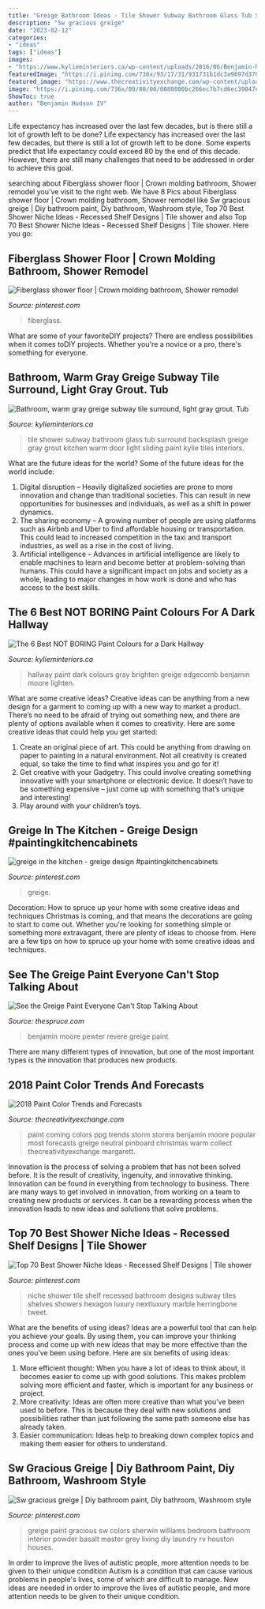 ```yaml
---
title: "Greige Bathroom Ideas - Tile Shower Subway Bathroom Glass Tub Surround Backsplash Greige Gray Grout Kitchen Warm Door Light Sliding Paint Kylie Tiles Interiors"
description: "Sw gracious greige"
date: "2023-02-12"
categories:
- "ideas"
tags: ["ideas"]
images:
- "https://www.kylieminteriors.ca/wp-content/uploads/2016/06/Benjamin-Moore-Edgecomb-Gray-is-a-great-greige-or-gray-paint-color-to-lighten-and-brighten-a-dark-hallway-or-room-by-Kylie-M-Interiors-690x1024.jpg"
featuredImage: "https://i.pinimg.com/736x/93/17/31/931731b1dc3a9697d37050f09be59f10--fiberglass-shower-shower-floor.jpg"
featured_image: "https://www.thecreativityexchange.com/wp-content/uploads/2018/01/Wall-color-is-Storms-Coming-by-PPG.jpg"
image: "https://i.pinimg.com/736x/00/80/00/0080000bc266ec7b7cd6ec39047e9781.jpg"
ShowToc: true
author: "Benjamin Hudson IV"
---
```



Life expectancy has increased over the last few decades, but is there still a lot of growth left to be done?
Life expectancy has increased over the last few decades, but there is still a lot of growth left to be done. Some experts predict that life expectancy could exceed 80 by the end of this decade. However, there are still many challenges that need to be addressed in order to achieve this goal.

	

		
searching about Fiberglass shower floor | Crown molding bathroom, Shower remodel you've visit to the right web. We have 8 Pics about Fiberglass shower floor | Crown molding bathroom, Shower remodel like Sw gracious greige | Diy bathroom paint, Diy bathroom, Washroom style, Top 70 Best Shower Niche Ideas - Recessed Shelf Designs | Tile shower and also Top 70 Best Shower Niche Ideas - Recessed Shelf Designs | Tile shower. Here you go:
		
    
## Fiberglass Shower Floor | Crown Molding Bathroom, Shower Remodel

<img loading=lazy src="https://i.pinimg.com/736x/93/17/31/931731b1dc3a9697d37050f09be59f10--fiberglass-shower-shower-floor.jpg" onerror="this.onerror=null;this.src='https://tse4.mm.bing.net/th?id=OIP.Z4zmazDlKuGrCLCcJ518oAHaJC&amp;pid=15.1';" alt="Fiberglass shower floor | Crown molding bathroom, Shower remodel">

_Source: pinterest.com_

>fiberglass. 

	

What are some of your favoriteDIY projects?
There are endless possibilities when it comes toDIY projects. Whether you're a novice or a pro, there's something for everyone.

    
## Bathroom, Warm Gray Greige Subway Tile Surround, Light Gray Grout. Tub

<img loading=lazy src="https://www.kylieminteriors.ca/wp-content/uploads/2017/02/Bathroom-warm-gray-greige-subway-tile-surround-light-gray-grout.-Tub-and-shower-with-glass-sliding-door.-Kylie-M-Interiors-E-design-online-paint-colour-consulting-blog.jpg" onerror="this.onerror=null;this.src='https://tse1.mm.bing.net/th?id=OIP.FnuBdDQYHq2wLC3c58NZKwHaLH&amp;pid=15.1';" alt="Bathroom, warm gray greige subway tile surround, light gray grout. Tub">

_Source: kylieminteriors.ca_

>tile shower subway bathroom glass tub surround backsplash greige gray grout kitchen warm door light sliding paint kylie tiles interiors. 

	

What are the future ideas for the world?
Some of the future ideas for the world include:
1. Digital disruption – Heavily digitalized societies are prone to more innovation and change than traditional societies. This can result in new opportunities for businesses and individuals, as well as a shift in power dynamics.
2. The sharing economy – A growing number of people are using platforms such as Airbnb and Uber to find affordable housing or transportation. This could lead to increased competition in the taxi and transport industries, as well as a rise in the cost of living.
3. Artificial intelligence – Advances in artificial intelligence are likely to enable machines to learn and become better at problem-solving than humans. This could have a significant impact on jobs and society as a whole, leading to major changes in how work is done and who has access to the best skills.

    
## The 6 Best NOT BORING Paint Colours For A Dark Hallway

<img loading=lazy src="https://www.kylieminteriors.ca/wp-content/uploads/2016/06/Benjamin-Moore-Edgecomb-Gray-is-a-great-greige-or-gray-paint-color-to-lighten-and-brighten-a-dark-hallway-or-room-by-Kylie-M-Interiors-690x1024.jpg" onerror="this.onerror=null;this.src='https://tse2.mm.bing.net/th?id=OIP.XSzxwcnXAeAsw1ZG0UmuKgHaK_&amp;pid=15.1';" alt="The 6 Best NOT BORING Paint Colours for a Dark Hallway">

_Source: kylieminteriors.ca_

>hallway paint dark colours gray brighten greige edgecomb benjamin moore lighten. 

	

What are some creative ideas?
Creative ideas can be anything from a new design for a garment to coming up with a new way to market a product. There’s no need to be afraid of trying out something new, and there are plenty of options available when it comes to creativity. Here are some creative ideas that could help you get started: 
1. Create an original piece of art. This could be anything from drawing on paper to painting in a natural environment. Not all creativity is created equal, so take the time to find what inspires you and go for it! 
2. Get creative with your Gadgetry. This could involve creating something innovative with your smartphone or electronic device. It doesn’t have to be something expensive – just come up with something that’s unique and interesting! 
3. Play around with your children’s toys.

    
## Greige In The Kitchen - Greige Design #paintingkitchencabinets

<img loading=lazy src="https://i.pinimg.com/736x/80/84/55/8084559d12663df7d1840e00a565732a.jpg" onerror="this.onerror=null;this.src='https://tse2.mm.bing.net/th?id=OIP.1ICZBKT65kaKilIKXRogjQHaLG&amp;pid=15.1';" alt="greige in the kitchen - greige design #paintingkitchencabinets">

_Source: pinterest.com_

>greige. 

	

Decoration: How to spruce up your home with some creative ideas and techniques
Christmas is coming, and that means the decorations are going to start to come out. Whether you're looking for something simple or something more extravagant, there are plenty of ideas to choose from. Here are a few tips on how to spruce up your home with some creative ideas and techniques.

    
## See The Greige Paint Everyone Can&#039;t Stop Talking About

<img loading=lazy src="https://www.thespruce.com/thmb/0UFF3G7_8X1Al2Sde4mUgCdAR0E=/1256x836/filters:fill(auto,1)/reverepewterBenjaminMoore-56d4f72f3df78cfb37d9f31f.png" onerror="this.onerror=null;this.src='https://tse4.mm.bing.net/th?id=OIP.gcIrxgjRDck1YSOesQliywHaE7&amp;pid=15.1';" alt="See the Greige Paint Everyone Can&#039;t Stop Talking About">

_Source: thespruce.com_

>benjamin moore pewter revere greige paint. 

	

There are many different types of innovation, but one of the most important types is the innovation that produces new products.

    
## 2018 Paint Color Trends And Forecasts

<img loading=lazy src="https://www.thecreativityexchange.com/wp-content/uploads/2018/01/Wall-color-is-Storms-Coming-by-PPG.jpg" onerror="this.onerror=null;this.src='https://tse1.mm.bing.net/th?id=OIP.CoO1mzRQ8jP8WB7sDQF16QHaLD&amp;pid=15.1';" alt="2018 Paint Color Trends and Forecasts">

_Source: thecreativityexchange.com_

>paint coming colors ppg trends storm storms benjamin moore popular most forecasts greige neutral pinboard christmas warm collect thecreativityexchange margarett. 

	

Innovation is the process of solving a problem that has not been solved before. It is the result of creativity, ingenuity, and innovative thinking. Innovation can be found in everything from technology to business. There are many ways to get involved in innovation, from working on a team to creating new products or services. It can be a rewarding process when the innovation leads to new ideas and solutions that solve problems.

    
## Top 70 Best Shower Niche Ideas - Recessed Shelf Designs | Tile Shower

<img loading=lazy src="https://i.pinimg.com/736x/0a/6b/cc/0a6bcc276b3bf9fecd2549884699b52a.jpg" onerror="this.onerror=null;this.src='https://tse3.mm.bing.net/th?id=OIP.TIZ3J5By7T4QXrwgMZH-NwHaHa&amp;pid=15.1';" alt="Top 70 Best Shower Niche Ideas - Recessed Shelf Designs | Tile shower">

_Source: pinterest.com_

>niche shower tile shelf recessed bathroom designs subway tiles shelves showers hexagon luxury nextluxury marble herringbone tweet. 

	

What are the benefits of using ideas?
Ideas are a powerful tool that can help you achieve your goals. By using them, you can improve your thinking process and come up with new ideas that may be more effective than the ones you’ve been using before. Here are six benefits of using ideas: 
1. More efficient thought: When you have a lot of ideas to think about, it becomes easier to come up with good solutions. This makes problem solving more efficient and faster, which is important for any business or project. 
2. More creativity: Ideas are often more creative than what you’ve been used to before. This is because they deal with new solutions and possibilities rather than just following the same path someone else has already taken. 
3. Easier communication: Ideas help to breaking down complex topics and making them easier for others to understand.

    
## Sw Gracious Greige | Diy Bathroom Paint, Diy Bathroom, Washroom Style

<img loading=lazy src="https://i.pinimg.com/736x/00/80/00/0080000bc266ec7b7cd6ec39047e9781.jpg" onerror="this.onerror=null;this.src='https://tse1.mm.bing.net/th?id=OIP.6hgIjSfIYPiv5V1-Ahy6mAHaJ3&amp;pid=15.1';" alt="Sw gracious greige | Diy bathroom paint, Diy bathroom, Washroom style">

_Source: pinterest.com_

>greige paint gracious sw colors sherwin williams bedroom bathroom interior powder basalt master grey living diy laundry rv houston houses. 

	

In order to improve the lives of autistic people, more attention needs to be given to their unique condition
Autism is a condition that can cause various problems in people's lives, some of which are difficult to manage. New ideas are needed in order to improve the lives of autistic people, and more attention needs to be given to their unique condition.

